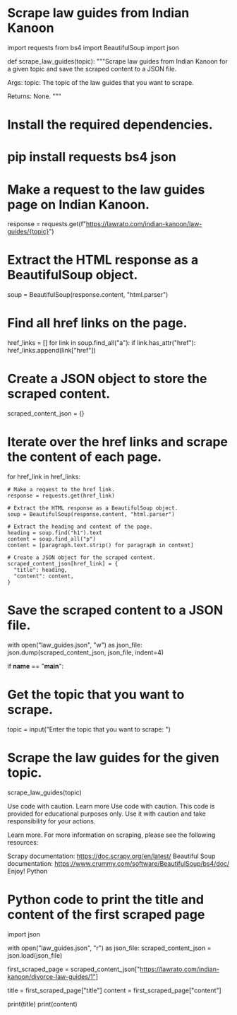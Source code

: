 # **Scrape law guides from Indian Kanoon**

import requests
from bs4 import BeautifulSoup
import json

def scrape_law_guides(topic):
  """Scrape law guides from Indian Kanoon for a given topic and save the scraped content to a JSON file.

  Args:
    topic: The topic of the law guides that you want to scrape.

  Returns:
    None.
  """

  # Install the required dependencies.
  # pip install requests bs4 json

  # Make a request to the law guides page on Indian Kanoon.
  response = requests.get(f"https://lawrato.com/indian-kanoon/law-guides/{topic}")

  # Extract the HTML response as a BeautifulSoup object.
  soup = BeautifulSoup(response.content, "html.parser")

  # Find all href links on the page.
  href_links = []
  for link in soup.find_all("a"):
    if link.has_attr("href"):
      href_links.append(link["href"])

  # Create a JSON object to store the scraped content.
  scraped_content_json = {}

  # Iterate over the href links and scrape the content of each page.
  for href_link in href_links:

    # Make a request to the href link.
    response = requests.get(href_link)

    # Extract the HTML response as a BeautifulSoup object.
    soup = BeautifulSoup(response.content, "html.parser")

    # Extract the heading and content of the page.
    heading = soup.find("h1").text
    content = soup.find_all("p")
    content = [paragraph.text.strip() for paragraph in content]

    # Create a JSON object for the scraped content.
    scraped_content_json[href_link] = {
      "title": heading,
      "content": content,
    }

  # Save the scraped content to a JSON file.
  with open("law_guides.json", "w") as json_file:
    json.dump(scraped_content_json, json_file, indent=4)

if __name__ == "__main__":
  # Get the topic that you want to scrape.
  topic = input("Enter the topic that you want to scrape: ")

  # Scrape the law guides for the given topic.
  scrape_law_guides(topic)

Use code with caution. Learn more
Use code with caution.
This code is provided for educational purposes only. Use it with caution and take responsibility for your actions.

Learn more.
For more information on scraping, please see the following resources:

Scrapy documentation: https://doc.scrapy.org/en/latest/
Beautiful Soup documentation: https://www.crummy.com/software/BeautifulSoup/bs4/doc/
Enjoy!
Python
# **Python code to print the title and content of the first scraped page**

import json

with open("law_guides.json", "r") as json_file:
  scraped_content_json = json.load(json_file)

first_scraped_page = scraped_content_json["https://lawrato.com/indian-kanoon/divorce-law-guides/1"]

title = first_scraped_page["title"]
content = first_scraped_page["content"]

print(title)
print(content)
